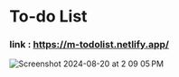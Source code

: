 # To-do List
### link : https://m-todolist.netlify.app/

![Screenshot 2024-08-20 at 2 09 05 PM](https://github.com/user-attachments/assets/6e8a76eb-cca9-4f78-9197-a972b9a66db1)
